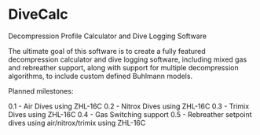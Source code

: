 # DiveCalc
Decompression Profile Calculator and Dive Logging Software

The ultimate goal of this software is to create a fully featured decompression calculator and dive logging software, including mixed gas and rebreather support, along with support for multiple decompression algorithms, to include custom defined Buhlmann models. 

Planned milestones:

0.1 - Air Dives using ZHL-16C
0.2 - Nitrox Dives using ZHL-16C
0.3 - Trimix Dives using ZHL-16C
0.4 - Gas Switching support
0.5 - Rebreather setpoint dives using air/nitrox/trimix using ZHL-16C
